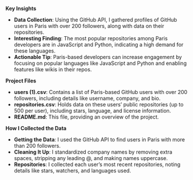 **Key Insights**
* **Data Collection**: Using the GitHub API, I gathered profiles of GitHub users in Paris with over 200 followers, along with data on their repositories.
* **Interesting Finding**: The most popular repositories among Paris developers are in JavaScript and Python, indicating a high demand for these languages.
* **Actionable Tip**: Paris-based developers can increase engagement by focusing on popular languages like JavaScript and Python and enabling features like wikis in their repos.

**Project Files**
* **users (1).csv**: Contains a list of Paris-based GitHub users with over 200 followers, including details like username, company, and bio.
* **repositories.csv**: Holds data on these users’ public repositories (up to 500 per user), including stars, language, and license information.
* **README.md**: This file, providing an overview of the project.

**How I Collected the Data**
* **Getting the Data**: I used the GitHub API to find users in Paris with more than 200 followers.
* **Cleaning It Up**: I standardized company names by removing extra spaces, stripping any leading @, and making names uppercase.
* **Repositories**: I collected each user’s most recent repositories, noting details like stars, watchers, and languages used.

